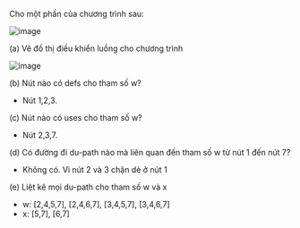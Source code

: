 Cho một phần của chương trình sau:

![image](https://user-images.githubusercontent.com/48431650/95149386-fa016a00-07af-11eb-896b-e11ce0b2557d.png)

(a) Vẽ đồ thị điều khiển luồng cho chương trình

![image](https://user-images.githubusercontent.com/48431650/95149452-2d43f900-07b0-11eb-9ec8-d147958d361d.png)

(b) Nút nào có defs cho tham số w?

* Nút 1,2,3.

(c) Nút nào có uses cho tham số w?

* Nút 2,3,7.

(d) Có đường đi du-path nào mà liên quan đến tham số w từ nút 1 đến nút 7?

* Không có. Vì nút 2 và 3 chặn dè ở nút 1

(e) Liệt kê mọi du-path cho tham số w và x

* w: [2,4,5,7], [2,4,6,7], [3,4,5,7], [3,4,6,7]
* x: [5,7], [6,7]
